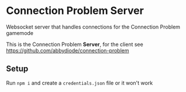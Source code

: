 # Connection Problem Server

Websocket server that handles connections for the Connection Problem gamemode

This is the Connection Problem **Server**, for the client see https://github.com/abbydiode/connection-problem

## Setup

Run `npm i` and create a `credentials.json` file or it won't work
